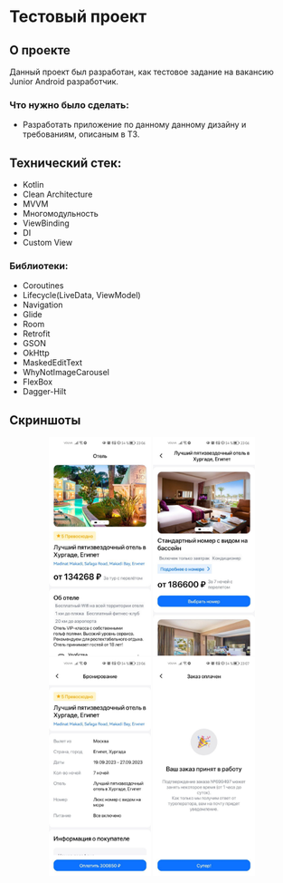# Тестовый проект

## О проекте

Данный проект был разработан, как тестовое задание на вакансию Junior Android разработчик.

### Что нужно было сделать:

- Разработать приложение по данному данному дизайну и требованиям, описаным в ТЗ.

## Технический стек:

- Kotlin
- Clean Architecture
- MVVM
- Многомодульность
- ViewBinding
- DI
- Custom View

### Библиотеки:

- Coroutines
- Lifecycle(LiveData, ViewModel)
- Navigation
- Glide
- Room
- Retrofit
- GSON
- OkHttp
- MaskedEditText
- WhyNotImageCarousel
- FlexBox
- Dagger-Hilt

## Скриншоты
<div align = "center">
    <img src="res/photo_1.jpg" width="180" alt="Фрагмент "Отель"">
    <img src="res/photo_2.jpg" width="180" alt="Фрагмент "Номера"">
  <img src="res/photo_3.jpg" width="180" alt="Фрагмент "Бронирование"">
  <img src="res/photo_4.jpg" width="180" alt="Фрагмент "Оплачено"">
</div> 


